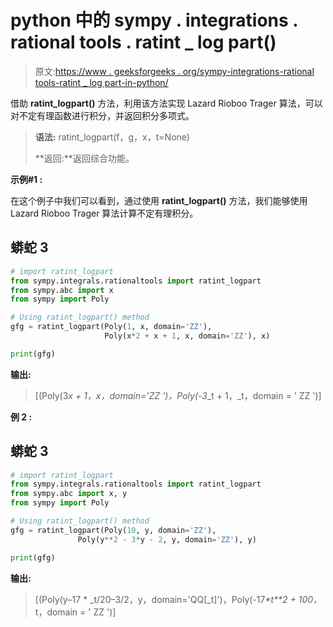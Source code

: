 # python 中的 sympy . integrations . rational tools . ratint _ log part()

> 原文:[https://www . geeksforgeeks . org/sympy-integrations-rational tools-ratint _ log part-in-python/](https://www.geeksforgeeks.org/sympy-integrals-rationaltools-ratint_logpart-in-python/)

借助 **ratint_logpart()** 方法，利用该方法实现 Lazard Rioboo Trager 算法，可以对不定有理函数进行积分，并返回积分多项式。

> **语法:** ratint_logpart(f，g，x，t=None)
> 
> **返回:**返回综合功能。

**示例#1 :**

在这个例子中我们可以看到，通过使用 **ratint_logpart()** 方法，我们能够使用 Lazard Rioboo Trager 算法计算不定有理积分。

## 蟒蛇 3

```py
# import ratint_logpart
from sympy.integrals.rationaltools import ratint_logpart
from sympy.abc import x
from sympy import Poly

# Using ratint_logpart() method
gfg = ratint_logpart(Poly(1, x, domain='ZZ'), 
                     Poly(x*2 + x + 1, x, domain='ZZ'), x)

print(gfg)
```

**输出:**

> [(Poly(3*x + 1，x，domain='ZZ ')，Poly(-3*_t + 1，_t，domain = ' ZZ ')]

**例 2 :**

## 蟒蛇 3

```py
# import ratint_logpart
from sympy.integrals.rationaltools import ratint_logpart
from sympy.abc import x, y
from sympy import Poly

# Using ratint_logpart() method
gfg = ratint_logpart(Poly(10, y, domain='ZZ'), 
               Poly(y**2 - 3*y - 2, y, domain='ZZ'), y)

print(gfg)
```

**输出:**

> [(Poly(y–17 * _t/20–3/2，y，domain='QQ[_t]')，Poly(-17*_t**2 + 100，_ t，domain = ' ZZ ')]